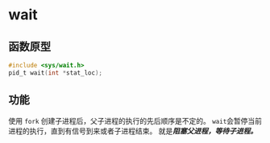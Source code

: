 # wait

## 函数原型
```c
#include <sys/wait.h>
pid_t wait(int *stat_loc);
```
## 功能
使用 `fork` 创建子进程后，父子进程的执行的先后顺序是不定的。
`wait`会暂停当前进程的执行，直到有信号到来或者子进程结束。
就是***阻塞父进程，等待子进程。***
